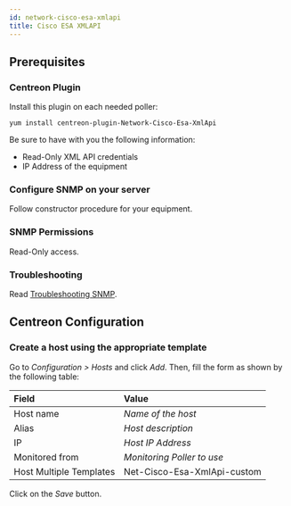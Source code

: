 ```yaml
---
id: network-cisco-esa-xmlapi
title: Cisco ESA XMLAPI
---
```


## Prerequisites

### Centreon Plugin

Install this plugin on each needed poller:

``` shell
yum install centreon-plugin-Network-Cisco-Esa-XmlApi
```

Be sure to have with you the following information:

  - Read-Only XML API credentials
  - IP Address of the equipment

### Configure SNMP on your server

Follow constructor procedure for your equipment.

### SNMP Permissions

Read-Only access.

### Troubleshooting

Read [Troubleshooting
SNMP](../getting-started/how-to-guides/troubleshooting-plugins.md/#troubleshooting-snmp).

## Centreon Configuration

### Create a host using the appropriate template

Go to *Configuration \> Hosts* and click *Add*. Then, fill the form as shown by
the following table:

| Field                   | Value                       |
| :---------------------- | :-------------------------- |
| Host name               | *Name of the host*          |
| Alias                   | *Host description*          |
| IP                      | *Host IP Address*           |
| Monitored from          | *Monitoring Poller to use*  |
| Host Multiple Templates | Net-Cisco-Esa-XmlApi-custom |

Click on the *Save* button.
